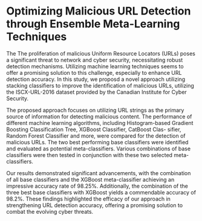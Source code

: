 # Optimizing Malicious URL Detection through Ensemble Meta-Learning Techniques

The The proliferation of malicious Uniform Resource Locators (URLs) poses a significant threat to network and cyber security, necessitating robust detection mechanisms. Utilizing machine learning techniques seems to offer a promising solution to this challenge, especially to enhance URL detection accuracy. In this study, we proposd a novel approach utilizing stacking classifiers to improve the identification of malicious URLs, utilizing the ISCX-URL-2016 dataset provided by the Canadian Institute for Cyber Security.

The proposed approach focuses on utilizing URL strings as the primary source of information for detecting malicious content. The performance of different machine learning algorithms, including Histogram-based Gradient Boosting Classification Tree, XGBoost Classifier, CatBoost Clas- sifier, Random Forest Classifier and more, were compared for the detection of malicious URLs. The two best performing base classifiers were identified and evaluated as potential meta-classifiers. Various combinations of base classifiers were then tested in conjunction with these two selected meta-classifiers. 

Our results demonstrated significant advancements, with the combination of all base classifiers and the XGBoost meta-classifier achieving an impressive accuracy rate of 98.25%. Additionally, the combination of the three best base classifiers with XGBoost yields a commendable accuracy of 98.2%. These findings highlighted the efficacy of our approach in strengthening URL detection accuracy, offering a promising solution to combat the evolving cyber threats. 
